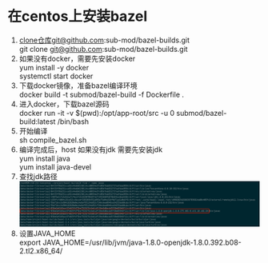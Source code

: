 # 在centos上安装bazel

1. clone仓库git@github.com:sub-mod/bazel-builds.git\
   git clone git@github.com:sub-mod/bazel-builds.git
2. 如果没有docker，需要先安装docker\
   yum install -y docker\
   systemctl start docker
3. 下载docker镜像，准备bazel编译环境\
   docker build -t submod/bazel-build -f Dockerfile .
4. 进入docker，下载bazel源码\
   docker run -it -v $(pwd):/opt/app-root/src -u 0 submod/bazel-build:latest /bin/bash
5. 开始编译\
   sh compile\_bazel.sh
6. 编译完成后，host 如果没有jdk 需要先安装jdk\
   yum install java\
   yum install java-devel
7. 查找jdk路径\
   ![](<../.gitbook/assets/image (1) (1) (1) (1) (1) (1).png>)
8. 设置JAVA\_HOME\
   export JAVA\_HOME=/usr/lib/jvm/java-1.8.0-openjdk-1.8.0.392.b08-2.tl2.x86\_64/

